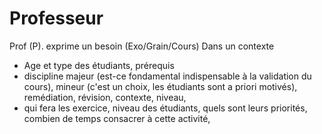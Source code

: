 
# Professeur
Prof (P). exprime un besoin (Exo/Grain/Cours)
Dans un contexte 
* Age et type des étudiants, prérequis
* discipline majeur (est-ce fondamental indispensable à la validation du cours), mineur (c'est un choix, les étudiants sont a priori motivés), remédiation, révision, contexte, niveau, 
 * qui fera les exercice, niveau des étudiants, quels sont leurs priorités, combien de temps consacrer à cette activité, 

